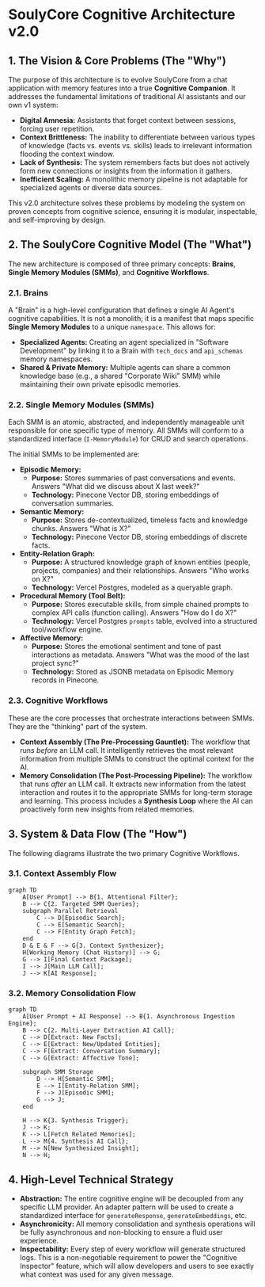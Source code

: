 # **SoulyCore Cognitive Architecture v2.0**

## **1. The Vision & Core Problems (The "Why")**

The purpose of this architecture is to evolve SoulyCore from a chat application with memory features into a true **Cognitive Companion**. It addresses the fundamental limitations of traditional AI assistants and our own v1 system:

* **Digital Amnesia:** Assistants that forget context between sessions, forcing user repetition.
* **Context Brittleness:** The inability to differentiate between various types of knowledge (facts vs. events vs. skills) leads to irrelevant information flooding the context window.
* **Lack of Synthesis:** The system remembers facts but does not actively form new connections or insights from the information it gathers.
* **Inefficient Scaling:** A monolithic memory pipeline is not adaptable for specialized agents or diverse data sources.

This v2.0 architecture solves these problems by modeling the system on proven concepts from cognitive science, ensuring it is modular, inspectable, and self-improving by design.

## **2. The SoulyCore Cognitive Model (The "What")**

The new architecture is composed of three primary concepts: **Brains**, **Single Memory Modules (SMMs)**, and **Cognitive Workflows**.

### **2.1. Brains**

A "Brain" is a high-level configuration that defines a single AI Agent's cognitive capabilities. It is not a monolith; it is a manifest that maps specific **Single Memory Modules** to a unique `namespace`. This allows for:

* **Specialized Agents:** Creating an agent specialized in "Software Development" by linking it to a Brain with `tech_docs` and `api_schemas` memory namespaces.
* **Shared & Private Memory:** Multiple agents can share a common knowledge base (e.g., a shared "Corporate Wiki" SMM) while maintaining their own private episodic memories.

### **2.2. Single Memory Modules (SMMs)**

Each SMM is an atomic, abstracted, and independently manageable unit responsible for one specific type of memory. All SMMs will conform to a standardized interface (`I-MemoryModule`) for CRUD and search operations.

The initial SMMs to be implemented are:

* **Episodic Memory:**
  * **Purpose:** Stores summaries of past conversations and events. Answers "What did we discuss about X last week?"
  * **Technology:** Pinecone Vector DB, storing embeddings of conversation summaries.
* **Semantic Memory:**
  * **Purpose:** Stores de-contextualized, timeless facts and knowledge chunks. Answers "What is X?"
  * **Technology:** Pinecone Vector DB, storing embeddings of discrete facts.
* **Entity-Relation Graph:**
  * **Purpose:** A structured knowledge graph of known entities (people, projects, companies) and their relationships. Answers "Who works on X?"
  * **Technology:** Vercel Postgres, modeled as a queryable graph.
* **Procedural Memory (Tool Belt):**
  * **Purpose:** Stores executable skills, from simple chained prompts to complex API calls (function calling). Answers "How do I do X?"
  * **Technology:** Vercel Postgres `prompts` table, evolved into a structured tool/workflow engine.
* **Affective Memory:**
  * **Purpose:** Stores the emotional sentiment and tone of past interactions as metadata. Answers "What was the mood of the last project sync?"
  * **Technology:** Stored as JSONB metadata on Episodic Memory records in Pinecone.

### **2.3. Cognitive Workflows**

These are the core processes that orchestrate interactions between SMMs. They are the "thinking" part of the system.

* **Context Assembly (The Pre-Processing Gauntlet):** The workflow that runs *before* an LLM call. It intelligently retrieves the most relevant information from multiple SMMs to construct the optimal context for the AI.
* **Memory Consolidation (The Post-Processing Pipeline):** The workflow that runs *after* an LLM call. It extracts new information from the latest interaction and routes it to the appropriate SMMs for long-term storage and learning. This process includes a **Synthesis Loop** where the AI can proactively form new insights from related memories.

## **3. System & Data Flow (The "How")**

The following diagrams illustrate the two primary Cognitive Workflows.

### **3.1. Context Assembly Flow**

```mermaid
graph TD
    A[User Prompt] --> B{1. Attentional Filter};
    B --> C{2. Targeted SMM Queries};
    subgraph Parallel Retrieval
        C --> D[Episodic Search];
        C --> E[Semantic Search];
        C --> F[Entity Graph Fetch];
    end
    D & E & F --> G{3. Context Synthesizer};
    H[Working Memory (Chat History)] --> G;
    G --> I[Final Context Package];
    I --> J[Main LLM Call];
    J --> K[AI Response];
```

### **3.2. Memory Consolidation Flow**

```mermaid
graph TD
    A[User Prompt + AI Response] --> B{1. Asynchronous Ingestion Engine};
    B --> C{2. Multi-Layer Extraction AI Call};
    C --> D[Extract: New Facts];
    C --> E[Extract: New/Updated Entities];
    C --> F[Extract: Conversation Summary];
    C --> G[Extract: Affective Tone];
    
    subgraph SMM Storage
        D --> H[Semantic SMM];
        E --> I[Entity-Relation SMM];
        F --> J[Episodic SMM];
        G --> J;
    end
    
    H --> K{3. Synthesis Trigger};
    J --> K;
    K --> L[Fetch Related Memories];
    L --> M{4. Synthesis AI Call};
    M --> N[New Synthesized Insight];
    N --> H;
```

## **4. High-Level Technical Strategy**

* **Abstraction:** The entire cognitive engine will be decoupled from any specific LLM provider. An adapter pattern will be used to create a standardized interface for `generateResponse`, `generateEmbeddings`, etc.
* **Asynchronicity:** All memory consolidation and synthesis operations will be fully asynchronous and non-blocking to ensure a fluid user experience.
* **Inspectability:** Every step of every workflow will generate structured logs. This is a non-negotiable requirement to power the "Cognitive Inspector" feature, which will allow developers and users to see exactly what context was used for any given message.
